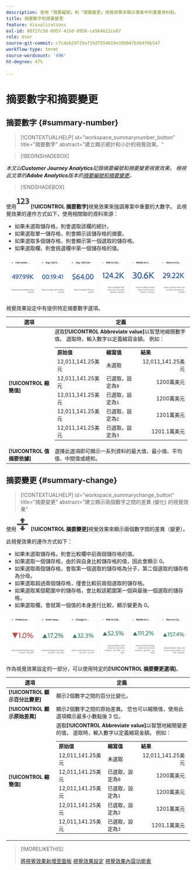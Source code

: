 ```yaml
---
description: 使用「摘要編號」和「摘要變更」視覺效果來顯示專案中的重要資料點。
title: 摘要數字和摘要變更
feature: Visualizations
exl-id: 8872fc58-0957-415d-9958-ce564612ce87
role: User
source-git-commit: c7cdeb29729af35d7554b19e395047b364f0b547
workflow-type: tm+mt
source-wordcount: '496'
ht-degree: 47%

---
```


# 摘要數字和摘要變更

## 摘要數字 {#summary-number}

<!-- markdownlint-disable MD034 -->

>[!CONTEXTUALHELP]
>id="workspace_summarynumber_button"
>title="摘要數字"
>abstract="建立顯示總計和小計的視覺效果。"

<!-- markdownlint-enable MD034 -->


>[!BEGINSHADEBOX]

*本文以&#x200B;**Customer Journey Analytics**記錄摘要編號和摘要變更視覺效果。 檢視此文章的&#x200B;**Adobe Analytics**版本的[摘要編號和摘要變更](https://experienceleague.adobe.com/en/docs/analytics/analyze/analysis-workspace/visualizations/summary-number-change)。*

>[!ENDSHADEBOX]


使用![摘要](/help/assets/icons/123.svg) **[!UICONTROL 摘要數字]**&#x200B;視覺效果來強調專案中重要的大數字。 此視覺效果的運作方式如下，使用相關聯的資料來源：

* 如果未選取儲存格，則會選取該欄的總計。
* 如果選取單一儲存格，則會顯示該儲存格的摘要。
* 如果選取多個儲存格，則會顯示第一個選取的儲存格。
* 如果選取欄，則會挑選欄中第一個儲存格的值。

![摘要數字視覺效果](asses/../assets/summary-number.png)

視覺效果設定中有提供特定摘要數字選項。

| 選項 | 定義 |
|--- |--- |
| **[!UICONTROL 縮簡值]** | 選取&#x200B;**[!UICONTROL Abbreviate value]**&#x200B;以智慧地縮簡數字值。 選取時，輸入數字以定義縮寫金額。 例如：<br/><table><tr><td>**原始值**</td><td>**縮寫值**</td><td>**結果**</td></tr><tr><td>12,011,141.25美元</td><td>未選取</td><td  align="right">12,011,141.25美元</td></tr><tr><td>12,011,141.25美元</td><td>已選取，設定為`0`</td><td align="right">1200萬美元</td></tr><tr><td>12,011,141.25美元</td><td> 已選取，設定為`1`</td><td  align="right">1200萬美元</td></tr><tr><td>12,011,141.25美元</td><td>已選取，設定為`2`</td><td align="right">1201萬美元</td></tr><tr><td>12,011,141.25美元</td><td>已選取，設定為`3`</td><td align="right">1201.1萬美元</td></tr></table> |
| **[!UICONTROL 值摘要依據]** | 選擇此選項即可顯示一系列資料的最大值、最小值、平均值、中間值或總和。 |

## 摘要變更 {#summary-change}

<!-- markdownlint-disable MD034 -->

>[!CONTEXTUALHELP]
>id="workspace_summarychange_button"
>title="摘要變更"
>abstract="建立顯示兩個數字之間的差異 (變化) 的視覺效果"

<!-- markdownlint-enable MD034 -->


使用![MoveUpDown](/help/assets/icons/MoveUpDown.svg) **[!UICONTROL 摘要變更]**&#x200B;視覺效果來顯示兩個數字間的差異（變更）。<!-- This is applicable for AA, not CJA: The green and red color of the Summary Change can be controlled through [custom event polarity](https://experienceleague.adobe.com/docs/analytics/admin/admin-tools/success-events/success-event.html) or a calculated metric's [Show Upward Trend As](https://experienceleague.adobe.com/docs/analytics/components/calculated-metrics/calcmetric-workflow/cm-build-metrics.html) option.-->

<!--
The green and red color of the Summary Change can be controlled through [custom event polarity](https://experienceleague.adobe.com/docs/analytics/admin/admin/c-manage-report-suites/c-edit-report-suites/conversion-var-admin/c-success-events/success-event.md) or a calculated metric's [Show Upward Trend As](https://experienceleague.adobe.com/docs/analytics/components/calculated-metrics/calcmetric-workflow/cm-build-metrics.html) option.
-->

此視覺效果的運作方式如下：

* 如果未選取儲存格，則會比較欄中前兩個儲存格的值。
* 如果選取一個儲存格，由於與自身比較儲存格的值，因此會顯示 0。
* 如果選取兩個儲存格，會取第一個選取的儲存格為分子，第二個選取的儲存格為分母。
* 如果選取超過兩個儲存格，僅會比較前兩個選取的儲存格。
* 如果選取某個範圍中的儲存格，會比較該範圍第一個與最後一個選取的儲存格。
* 如果選取欄，會就第一個值的本身進行比較，顯示變更為 0。


![摘要變更視覺效果顯示兩個數字間的差異。s](assets/summary-change.png)


作為視覺效果設定的一部分，可以使用特定的&#x200B;**[!UICONTROL 摘要變更選項]**。

| 選項 | 定義 |
|--- |--- |
| **[!UICONTROL 顯示百分比變更]** | 顯示2個數字之間的百分比變化。 |
| **[!UICONTROL 顯示原始差異]** | 顯示2個數字之間的原始差異。 您也可以縮簡值，使用此選項顯示最多小數點後 3 位。 |
| **[!UICONTROL 縮簡值]** | 選取&#x200B;**[!UICONTROL Abbreviate value]**&#x200B;以智慧地縮簡變更的值。 選取時，輸入數字以定義縮寫金額。 例如：<br/><table><tr><td>**原始值**</td><td>**縮寫值**</td><td>**結果**</td></tr><tr><td>12,011,141.25美元</td><td>未選取</td><td  align="right">12,011,141.25美元</td></tr><tr><td>12,011,141.25美元</td><td>已選取，設定為`0`</td><td align="right">1200萬美元</td></tr><tr><td>12,011,141.25美元</td><td> 已選取，設定為`1`</td><td  align="right">1200萬美元</td></tr><tr><td>12,011,141.25美元</td><td>已選取，設定為`2`</td><td align="right">1201萬美元</td></tr><tr><td>12,011,141.25美元</td><td>已選取，設定為`3`</td><td align="right">1201.1萬美元</td></tr></table> |

>[!MORELIKETHIS]
>
>[將視覺效果新增至面板](/help/analysis-workspace/visualizations/freeform-analysis-visualizations.md#add-visualizations-to-a-panel)
>[視覺效果設定](/help/analysis-workspace/visualizations/freeform-analysis-visualizations.md#settings)
>[視覺效果內容功能表](/help/analysis-workspace/visualizations/freeform-analysis-visualizations.md#context-menu)
>
